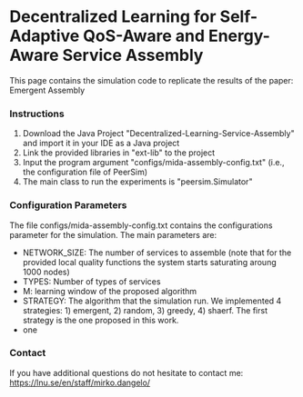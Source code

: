 # Decentralized Learning for Self-Adaptive QoS-Aware and Energy-Aware Service Assembly
This page contains the simulation code to replicate the results of the paper: Emergent Assembly

### Instructions
1. Download the Java Project "Decentralized-Learning-Service-Assembly" and import it in your IDE as a Java project
2. Link the provided libraries in "ext-lib" to the project
3. Input the program argument "configs/mida-assembly-config.txt" (i.e., the configuration file of PeerSim)
4. The main class to run the experiments is "peersim.Simulator"

### Configuration Parameters
The file configs/mida-assembly-config.txt contains the configurations parameter for the simulation. The main parameters are:
- NETWORK_SIZE: The number of services to assemble (note that for the provided local quality functions the system starts saturating aroung 1000 nodes)
- TYPES: Number of types of services
- M: learning window of the proposed algorithm
- STRATEGY: The algorithm that the simulation run. We implemented 4 strategies: 1) emergent, 2) random, 3) greedy, 4) shaerf. The first strategy is the one proposed in this work.
 - one

### Contact 
If you have additional questions do not hesitate to contact me: https://lnu.se/en/staff/mirko.dangelo/
